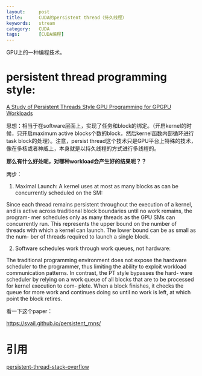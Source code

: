 ```yaml
---
layout:     post
title:      CUDA的persistent thread（持久线程）
keywords:   stream
category:   CUDA
tags:		[CUDA编程]
---
```


GPU上的一种编程技术。

# persistent thread programming style:

[A Study of Persistent Threads Style GPU Programming for GPGPU Workloads](http://xueshu.baidu.com/s?wd=paperuri%3A%287ce95fb005239e06e86c2634b147f940%29&filter=sc_long_sign&tn=SE_xueshusource_2kduw22v&sc_vurl=http%3A%2F%2Fieeexplore.ieee.org%2Fxpls%2Fabs_all.jsp%3Farnumber%3D6339596&ie=utf-8&sc_us=10768365825906481192)

思想：相当于在software层面上，实现了任务和block的绑定。（开启kernel的时候，只开启maximum active blocks个数的block，然后kernel函数内部循环进行task block的处理）。注意，persist thread这个技术只是GPU平台上特殊的技术，像在多核或者神威上，本身就是以持久线程的方式进行多线程的。

**那么有什么好处呢，对哪种workload会产生好的结果呢？？**


两步：

1. Maximal Launch: A kernel uses at most as many blocks as can be concurrently scheduled on the SM:

Since each thread remains persistent throughout the execution of a kernel, and is active across traditional block boundaries until no work remains, the program- mer schedules only as many threads as the GPU SMs can concurrently run. This represents the upper bound on the number of threads with which a kernel can launch. The lower bound can be as small as the num- ber of threads required to launch a single block. 

2. Software schedules work through work queues, not hardware:

The traditional programming environment does not expose the hardware scheduler to the programmer, thus limiting the ability to exploit workload communication patterns. In contrast, the PT style bypasses the hard- ware scheduler by relying on a work queue of all blocks that are to be processed for kernel execution to com- plete. When a block finishes, it checks the queue for more work and continues doing so until no work is left, at which point the block retires.



看一下这个paper：

https://svail.github.io/persistent_rnns/


# 引用


[persistent-thread-stack-overflow](https://stackoverflow.com/questions/14821029/persistent-threads-in-opencl-and-cuda)